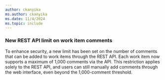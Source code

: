 ```yaml
---
author: ckanyika
ms.author: ckanyika
ms.date: 11/4/2024
ms.topic: include
---
```


### New REST API limit on work item comments

To enhance security, a new limit has been set on the number of comments that can be added to work items through the REST API. Each work item now supports a maximum of 1,000 comments via the API. This restriction applies solely to the REST API, and users can still manually add comments through the web interface, even beyond the 1,000-comment threshold.